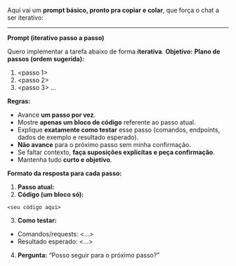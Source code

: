 Aqui vai um **prompt básico, pronto pra copiar e colar**, que força o chat a ser iterativo:

---

**Prompt (iterativo passo a passo)**

Quero implementar a tarefa abaixo de forma **iterativa**.
**Objetivo:** <descreva o objetivo aqui>
**Plano de passos (ordem sugerida):**

1. \<passo 1>
2. \<passo 2>
3. \<passo 3>
   ...

**Regras:**

-   Avance **um passo por vez**.
-   Mostre **apenas um bloco de código** referente ao passo atual.
-   Explique **exatamente como testar** esse passo (comandos, endpoints, dados de exemplo e resultado esperado).
-   **Não avance** para o próximo passo sem minha confirmação.
-   Se faltar contexto, **faça suposições explícitas e peça confirmação**.
-   Mantenha tudo **curto e objetivo**.

**Formato da resposta para cada passo:**

1. **Passo atual:** <nome do passo>
2. **Código (um bloco só):**

```<linguagem>
<seu código aqui>
```

3. **Como testar:**

-   Comandos/requests: <...>
-   Resultado esperado: <...>

4. **Pergunta:** “Posso seguir para o próximo passo?”
